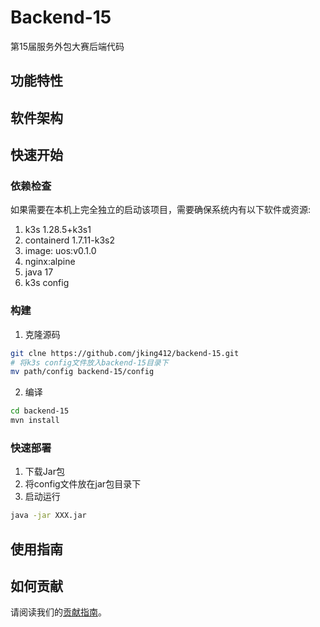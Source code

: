 # Backend-15

第15届服务外包大赛后端代码

## 功能特性


## 软件架构



## 快速开始

### 依赖检查
如果需要在本机上完全独立的启动该项目，需要确保系统内有以下软件或资源:

1. k3s 1.28.5+k3s1
2. containerd 1.7.11-k3s2
3. image: uos:v0.1.0
4. nginx:alpine
5. java 17
6. k3s config

### 构建


1. 克隆源码

```bash
git clne https://github.com/jking412/backend-15.git
# 将k3s config文件放入backend-15目录下
mv path/config backend-15/config
```

2. 编译
```bash
cd backend-15
mvn install
```

### 快速部署

1. 下载Jar包
2. 将config文件放在jar包目录下
3. 启动运行

```bash
java -jar XXX.jar
```

## 使用指南


## 如何贡献

请阅读我们的[贡献指南](https://www.yuque.com/skynesser/whisrm/xgm9godof7n6z5zf)。




